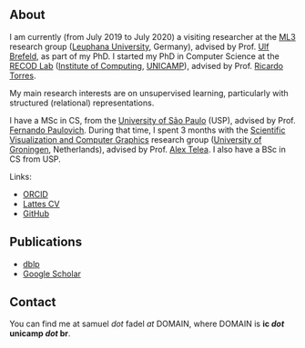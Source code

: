 ## About

I am currently (from July 2019 to July 2020) a visiting researcher at the [ML3](http://ml3.leuphana.de/) research group ([Leuphana University](https://www.leuphana.de/), Germany), advised by Prof. [Ulf Brefeld](https://scholar.google.com/citations?user=oWmjswoAAAAJ), as part of my PhD.
I started my PhD in Computer Science at the [RECOD Lab](http://www.recod.ic.unicamp.br/) ([Institute of Computing](https://www.ic.unicamp.br/), [UNICAMP](https://www.unicamp.br/)), advised by Prof. [Ricardo Torres](https://scholar.google.com/citations?user=IGZ5WmgAAAAJ).

My main research interests are on unsupervised learning, particularly with structured (relational) representations.

I have a MSc in CS, from the [University of São Paulo](https://www.usp.br/) (USP), advised by Prof. [Fernando Paulovich](https://scholar.google.com/citations?user=TmMJsJkAAAAJ).
During that time, I spent 3 months with the [Scientific Visualization and Computer Graphics](http://www.cs.rug.nl/svcg/) research group ([University of Groningen](https://www.rug.nl/), Netherlands), advised by Prof. [Alex Telea](https://scholar.google.com/citations?user=VspO6ZUAAAAJ).
I also have a BSc in CS from USP.

Links:
* [ORCID](https://orcid.org/0000-0002-4459-4336)
* [Lattes CV](http://lattes.cnpq.br/3874774171103553)
* [GitHub](https://github.com/fadel/)

## Publications

* [dblp](https://dblp.uni-trier.de/pers/hd/f/Fadel:Samuel_G=)
* [Google Scholar](https://scholar.google.com/citations?user=IV7luZsAAAAJ)

## Contact

You can find me at samuel *dot* fadel *at* DOMAIN, where DOMAIN is __ic *dot* unicamp *dot* br__.
